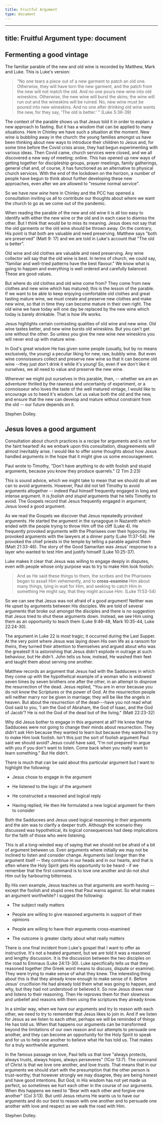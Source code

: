 ```yaml
---
title: Fruitful Argument
type: document
---
```

---
title: Fruitful Argument
type: document
---
## Fermenting a good vintage

The familiar parable of the new and old wine is recorded by Matthew,
Mark and Luke. This is Luke\'s version:

> "No one tears a piece out of a new garment to patch an old one.
> Otherwise, they will have torn the new garment, and the patch from the
> new will not match the old. And no one pours new wine into old
> wineskins. Otherwise, the new wine will burst the skins; the wine will
> run out and the wineskins will be ruined. No, new wine must be poured
> into new wineskins. And no one after drinking old wine wants the new,
> for they say, 'The old is better.' " (Luke 5:36-39)

The context of the parable shows us that Jesus told it in order to
explain a new approach to fasting. But it has a wisdom that can be
applied to many situations. Here in Chinley we have such a situation at
the moment. New wine is bubbling away in the church: the young families
amongst us have been thinking about new ways to introduce their children
to Jesus and, for some time before the Covid crisis arose, they had
begun experimenting with various ideas. Then Covid came, church services
were closed, and we all discovered a new way of meeting; online. This
has opened up new ways of getting together for discipleship groups,
prayer meetings, family gatherings, general chat and, of course, it has
functioned as an alternative to physical church services. With the end
of the lockdown on the horizon, a number of people have begun to think
about further developing these new approaches, even after we are allowed
to \"resume normal service\".

So we have *new wine* here in Chinley and the PCC has opened a
consultation inviting us all to contribute our thoughts about where we
want the church to go as we come out of the pandemic.

When reading the parable of the new and old wine it is all too easy to
identify with either the new wine or the old and in each case to dismiss
the other. But I think that would be to miss its meaning. Jesus does not
say that the old garments or the old wine should be thrown away. On the
contrary, His point is that both are valuable and need preserving.
Matthew says \"both are preserved\" (Matt 9: 17) and we are told in
Luke's account that \"The old is better\".

Old wine and old clothes are valuable and need preserving. Any wine
collector will say that the old wine is best. In terms of church, we
could say, \"familiar and well-tried patterns have the best flavour.\"
We know what is going to happen and everything is well ordered and
carefully balanced. These are good values.

But where do old clothes and old wine come from? They come from new
clothes and new wine which has matured; this is the lesson of the
parable. If we want to be able to keep enjoying comfortable old clothes
and great tasting mature wine, we must create and preserve new clothes
and make new wine, so that in time they can become mature in their own
right. The old wine we have today will one day be replaced by the new
wine which today is barely drinkable. That is how life works.

Jesus highlights certain contrasting qualities of old wine and new wine.
Old wine tastes better, and new wine bursts old wineskins. But you
can\'t get one without the other. So unless you give the new wine new
wineskins you will never end up with mature wine.

In God\'s great wisdom He has given some people (usually, but by no
means exclusively, the young) a peculiar liking for new, raw, bubbly
wine. But even wine connoisseurs collect and preserve new wine so that
it can become old wine --they just don\'t drink it while it\'s young!
So, even if we don't like it ourselves, we all need to value and
preserve the new wine.

Wherever we might put ourselves in this parable, then, -- whether we are
an adventurer thrilled by the rawness and uncertainty of experiment, or
a connoisseur who loves the taste of the well matured vintage, I would
like to encourage us to heed it's wisdom. Let us value both the old and
the new, and ensure that the new can develop and mature without
constraint from the old -- our future depends on it.

Stephen Dolley.

## Jesus loves a good argument

Consultation about church practices is a recipe for arguments and is not
for the faint hearted! As we embark upon this consultation,
disagreements will almost inevitably arise. I would like to offer some
thoughts about how Jesus handled arguments in the hope that it might
give us some encouragement.

Paul wrote to Timothy, \"Don't have anything to do with foolish and
stupid arguments, because you know they produce quarrels.\" (2 Tim 2:23)

This is sound advice, which we might take to mean that we should do all
we can to avoid arguments. However, Paul did not tell Timothy to avoid
arguments altogether -- indeed Paul himself frequently engaged in long
and intense argument. It is *foolish and stupid* arguments that he tells
Timothy to avoid. The Gospels record that Jesus frequently engaged in
argument; Jesus loved a good argument.

As we read the Gospels we discover that Jesus repeatedly provoked
arguments. He started the argument in the synagogue in Nazareth which
ended with the people trying to throw Him off the cliff (Luke 4). He
frequently provoked arguments with the Pharisees over their hypocrisy.
He provoked arguments with the lawyers at a dinner party (Luke
11:37-54). He provoked the chief priests in the temple by telling a
parable against them (Matt 21:33-46). The story of the Good Samaritan
was Jesus\' response to a layer who wanted to test Him and justify
himself (Luke 10:25-37).

Luke makes it clear that Jesus was willing to engage deeply in disputes,
even with people whose only purpose was to try to make Him look foolish:

> And as He said these things to them, the scribes and the Pharisees
> began to assail Him vehemently, and to **cross-examine** Him about
> many things, lying in wait for Him, and seeking to catch Him in
> something He might say, that they might accuse Him. (Luke 11:53-54)

So we can see that Jesus was not afraid of a good argument! Neither was
He upset by arguments between His disciples. We are told of several
arguments that broke out amongst the disciples and there is no
suggestion that Jesus tried to shut these arguments down. Instead, we
see Him using them as an opportunity to teach them (Luke 9:46-48, Mark
10:35-44, Luke 22:24-30).

The argument in Luke 22 is most tragic; it occurred during the Last
Supper. At the very point where Jesus was laying down His own life as a
ransom for theirs, they turned their attention to themselves and argued
about who was the greatest! It is astonishing that Jesus didn\'t explode
in outrage at such behaviour, but He didn\'t. John tells us how,
instead, He washed their feet and taught them about serving one another.

Matthew records an argument that Jesus had with the Sadducees in which
they come up with the hypothetical example of a woman who is widowed
seven times by seven brothers one after the other, in an attempt to
disprove the resurrection of the dead. Jesus replied, "You are in error
because you do not know the Scriptures or the power of God. At the
resurrection people will neither marry nor be given in marriage; they
will be like the angels in heaven. But about the resurrection of the
dead---have you not read what God said to you, 'I am the God of Abraham,
the God of Isaac, and the God of Jacob'? He is not the God of the dead
but of the living." (Matt 22:23-32)

Why did Jesus bother to engage in this argument at all? He knew that the
Sadducees were not going to change their minds about resurrection. They
didn\'t ask Him because they wanted to learn but because they wanted to
try to make Him look foolish. Isn\'t this just the sort of foolish
argument Paul said we should avoid? Jesus could have said, \"I\'m not
prepared to argue with you if you don\'t want to listen. Come back when
you really want to learn something.\" But He didn\'t.

There is much that can be said about this particular argument but I want
to highlight the following:

-   Jesus chose to engage in the argument

-   He listened to the logic of the argument

-   He constructed a reasoned and logical reply

-   Having replied, He then He formulated a new logical argument for
    them to consider

Both the Sadducees and Jesus used logical reasoning in their arguments
and the aim was to clarify a deeper truth. Although the scenario they
discussed was hypothetical, its logical consequences had deep
implications for the faith of those who were listening.

This is all a long-winded way of saying that we should not be afraid of
a bit of argument between us. Even arguments where initially we may not
be inclined to listen and consider change. Arguments last longer than
the argument itself -- they continue in our heads and in our hearts, and
that is often where the Holy Spirit gets His opportunity to be heard -
if we remember that the first command is to love one another and do not
shut Him out by harbouring bitterness.

By His own example, Jesus teaches us that arguments are worth having --
except the foolish and stupid ones that Paul warns against. So what
makes an argument worthwhile? I suggest the following:

-   The subject really matters

-   People are willing to give reasoned arguments in support of their
    opinions

-   People are willing to have their arguments cross-examined

-   The outcome is greater clarity about what really matters

There is one final incident from Luke\'s gospel that I want to offer as
instructive. It\'s not a heated argument, but we are told it was a
reasoned and lengthy discussion. It is the discussion between the two
disciples on the road to Emmaus (Luke 24:13-30). Luke specifically tells
us that they reasoned together (the Greek word means to discuss, dispute
or examine). They were trying to make sense of what they knew. The
interesting thing about this is that they already knew enough to make
sense of it. Before Jesus\' crucifixion He had already told them what
was going to happen, and why, but they had not understood or believed
it. So now Jesus draws near and listens to their reasoning. Then He
reproves them for their slowness and unbelief and reasons with them
using the scriptures they already know.

In a similar way, when we have our arguments and try to reason with each
other, we need to try to remember that Jesus likes to join in. And if we
listen for Jesus as we listen to each other, perhaps we will be reminded
of things He has told us. When that happens our arguments can be
transformed beyond the limitations of our own reason and our attempts to
persuade one another, and they can become an opportunity for the Holy
Spirit to speak and for us to help one another to believe what He has
told us. That makes for a truly worthwhile argument.

In the famous passage on love, Paul tells us that love \"always
protects, always trusts, always hopes, always perseveres\" (1Cor 13:7).
The command of Christ is that we love one another, and love *trusts*.
That means that in our arguments we should start with the presumption
that the other person is trust-worthy; that however strongly we may
disagree, they are being honest and have good intentions. But God, in
His wisdom has not yet made us perfect, so sometimes we hurt each other
in the course of our arguments. When this happens we need to \"Bear with
each other and forgive one another\" (Col 3:13). But until Jesus returns
He wants us to have our arguments and do our best to reason with one
another and to persuade one another with love and respect as we walk the
road with Him.

Stephen Dolley.
